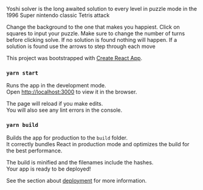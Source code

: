 Yoshi solver is the long awaited solution to every level in puzzle mode in the 1996 Super nintendo classic Tetris attack

Change the background to the one that makes you happiest.
Click on squares to input your puzzle.
Make sure to change the number of turns before clicking solve.
If no solution is found nothing will happen.
If a solution is found use the arrows to step through each move

This project was bootstrapped with [Create React App](https://github.com/facebook/create-react-app).


### `yarn start`

Runs the app in the development mode.\
Open [http://localhost:3000](http://localhost:3000) to view it in the browser.

The page will reload if you make edits.\
You will also see any lint errors in the console.

### `yarn build`

Builds the app for production to the `build` folder.\
It correctly bundles React in production mode and optimizes the build for the best performance.

The build is minified and the filenames include the hashes.\
Your app is ready to be deployed!

See the section about [deployment](https://facebook.github.io/create-react-app/docs/deployment) for more information.

